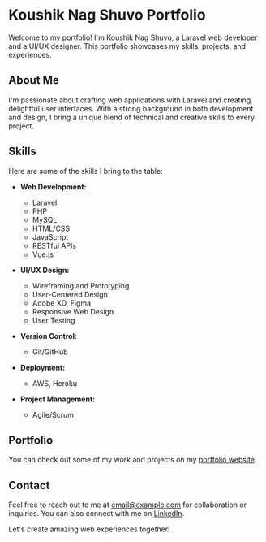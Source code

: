 # Koushik Nag Shuvo Portfolio

Welcome to my portfolio! I'm Koushik Nag Shuvo, a Laravel web developer and a UI/UX designer. This portfolio showcases my skills, projects, and experiences.

## About Me

I'm passionate about crafting web applications with Laravel and creating delightful user interfaces. With a strong background in both development and design, I bring a unique blend of technical and creative skills to every project.

## Skills

Here are some of the skills I bring to the table:

- **Web Development:**

  - Laravel
  - PHP
  - MySQL
  - HTML/CSS
  - JavaScript
  - RESTful APIs
  - Vue.js

- **UI/UX Design:**

  - Wireframing and Prototyping
  - User-Centered Design
  - Adobe XD, Figma
  - Responsive Web Design
  - User Testing

- **Version Control:**

  - Git/GitHub

- **Deployment:**

  - AWS, Heroku

- **Project Management:**
  - Agile/Scrum

## Portfolio

You can check out some of my work and projects on my [portfolio website](https://www.example.com).

## Contact

Feel free to reach out to me at [email@example.com](mailto:email@example.com) for collaboration or inquiries. You can also connect with me on [LinkedIn](https://www.linkedin.com/in/yourprofile).

Let's create amazing web experiences together!
